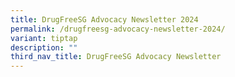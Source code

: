 ```yaml
---
title: DrugFreeSG Advocacy Newsletter 2024
permalink: /drugfreesg-advocacy-newsletter-2024/
variant: tiptap
description: ""
third_nav_title: DrugFreeSG Advocacy Newsletter
---
```

<p></p>